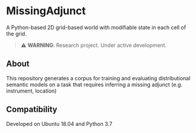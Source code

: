# MissingAdjunct

A Python-based 2D grid-based world with modifiable state in each cell of the grid.

> :warning: **WARNING**: Research project. Under active development.


## About

This repository generates a corpus for training and evaluating distributional semantic models on a task that requires inferring a missing adjunct (e.g. instrument, location)


## Compatibility

Developed on Ubuntu 18.04 and Python 3.7